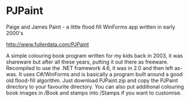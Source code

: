 # PJPaint
Paige and James Paint - a little flood fill WinForms app written in early 2000's

http://www.fullerdata.com/PJPaint

A simple colouring book program written for my kids back in 2003, it was shareware but after all these years, putting it out there as freeware.  Recompiled to use the .NET framework 4.6, it was in 2.0 and then left as-was.  It uses C#/WinForms and is basically a program built around a good old flood-fill algorithm.  Just download PJPaint.zip and copy the PJPaint directory to your favourite directory.  You can also put additional colouring book images in /Book and stamps into /Stamps if you want to customise.  
